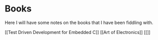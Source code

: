 # Books

Here I will have some notes on the books that I have been fiddling with. 

[[Test Driven Development for Embedded C]] 
[[Art of Electronics]]
[[]]